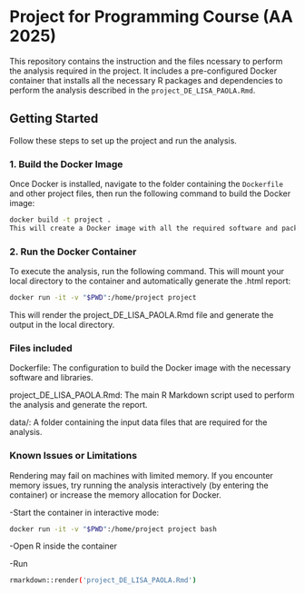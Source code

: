 # Project for Programming Course (AA 2025)

This repository contains the instruction and the files ncessary to perform the analysis required in the project. It includes a pre-configured Docker container that installs all the necessary R packages and dependencies to perform the analysis described in the `project_DE_LISA_PAOLA.Rmd`.

## Getting Started

Follow these steps to set up the project and run the analysis.

### 1. Build the Docker Image

Once Docker is installed, navigate to the folder containing the `Dockerfile` and other project files, then run the following command to build the Docker image:

```bash
docker build -t project .
This will create a Docker image with all the required software and packages for the analysis.
```

### 2. Run the Docker Container
To execute the analysis, run the following command. This will mount your local directory to the container and automatically generate the .html report:

```bash
docker run -it -v "$PWD":/home/project project
```

This will render the project_DE_LISA_PAOLA.Rmd file and generate the output in the local directory.

### Files included
Dockerfile: The configuration to build the Docker image with the necessary software and libraries.

project_DE_LISA_PAOLA.Rmd: The main R Markdown script used to perform the analysis and generate the report.

data/: A folder containing the input data files that are required for the analysis.


### Known Issues or Limitations
Rendering may fail on machines with limited memory. If you encounter memory issues, try running the analysis interactively (by entering the container) or increase the memory allocation for Docker.

-Start the container in interactive mode:

```bash
docker run -it -v "$PWD":/home/project project bash
```

-Open R inside the container

-Run

```bash
rmarkdown::render('project_DE_LISA_PAOLA.Rmd')
```
